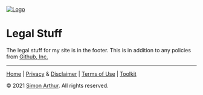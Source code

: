 <link rel="stylesheet" href="https://www.simonarthur.co.uk/includes/css/default.css" />
<script src="https://www.simonarthur.co.uk/includes/scripts/md-page.js"></script>
<script src="https://www.simonarthur.co.uk/includes/scripts/default.js"></script>

[![Logo](https://www.simonarthur.co.uk/includes/images/anomis66_jack.png#logo "Keep It Simple, Simon")][home]



Legal Stuff
===========

The legal stuff for my site is in the footer.  This is in addition to any policies from [Github, Inc.](https://github.com/)



-----

<div class="footer">

[Home][home] | [Privacy][p] &amp; [Disclaimer][d] | [Terms of Use][tu] | [Toolkit][tk]  

&copy; 2021 [Simon Arthur][home].  All rights reserved.

[home]: <https://www.simonarthur.co.uk/> "Keep It Simple, Simon"
[p]: <https://www.simonarthur.co.uk/privacy.html> "Privacy Policy"
[d]: <https://www.simonarthur.co.uk/disclaimer.html> "Disclaimer"
[tu]: <https://www.simonarthur.co.uk/terms.html> "Terms of Use"
[tk]: <https://www.simonarthur.co.uk/toolkit.html> "Toolkit"

</div>